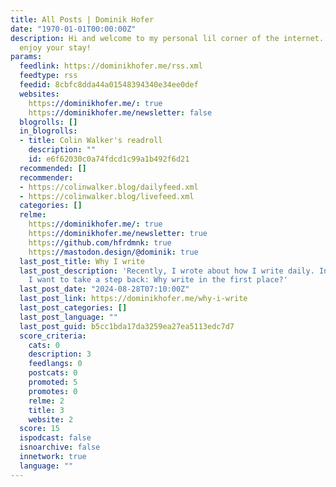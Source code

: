 ```yaml
---
title: All Posts | Dominik Hofer
date: "1970-01-01T00:00:00Z"
description: Hi and welcome to my personal lil corner of the internet. I hope you
  enjoy your stay!
params:
  feedlink: https://dominikhofer.me/rss.xml
  feedtype: rss
  feedid: 8cbfc8dda44a01548394340e34ee0def
  websites:
    https://dominikhofer.me/: true
    https://dominikhofer.me/newsletter: false
  blogrolls: []
  in_blogrolls:
  - title: Colin Walker's readroll
    description: ""
    id: e6f62030c0a74fdcd1c99a1b492f6d21
  recommended: []
  recommender:
  - https://colinwalker.blog/dailyfeed.xml
  - https://colinwalker.blog/livefeed.xml
  categories: []
  relme:
    https://dominikhofer.me/: true
    https://dominikhofer.me/newsletter: true
    https://github.com/hfrdmnk: true
    https://mastodon.design/@dominik: true
  last_post_title: Why I write
  last_post_description: 'Recently, I wrote about how I write daily. In this post,
    I want to take a step back: Why write in the first place?'
  last_post_date: "2024-08-28T07:10:00Z"
  last_post_link: https://dominikhofer.me/why-i-write
  last_post_categories: []
  last_post_language: ""
  last_post_guid: b5cc1bda17da3259ea27ea5113edc7d7
  score_criteria:
    cats: 0
    description: 3
    feedlangs: 0
    postcats: 0
    promoted: 5
    promotes: 0
    relme: 2
    title: 3
    website: 2
  score: 15
  ispodcast: false
  isnoarchive: false
  innetwork: true
  language: ""
---
```

